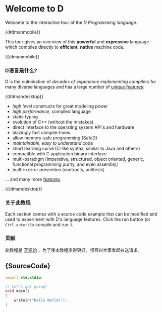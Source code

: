 # Welcome to D

Welcome to the interactive tour of the *D Programming language*.

{{#dmanmobile}}

This tour gives an overview of this __powerful__ and __expressive__
language which compiles directly to __efficient__, __native__ machine code.

{{/dmanmobile}}

### D语言是什么?

D is the culmination of _decades of experience implementing compilers_
for many diverse languages and has a large number of
[unique features](http://dlang.org/overview.html):

{{#dmandesktop}}

- _high level_ constructs for great modeling power
- _high performance_, compiled language
- static typing
- evolution of C++ (without the mistakes)
- direct interface to the operating system API's and hardware
- blazingly fast compile-times
- allow memory-safe programming (SafeD)
- _maintainable_, _easy to understand_ code
- short learning curve (C-like syntax, similar to Java and others)
- compatible with C application binary interface
- multi-paradigm (imperative, structured, object oriented, generic, functional programming purity, and even assembly)
- built-in error prevention (contracts, unittests)

... and many more [features](http://dlang.org/overview.html).

{{/dmandesktop}}

### 关于此教程

Each section comes with a source code example that can be modified and used
to experiment with D's language features.
Click the run button (or `Ctrl-enter`) to compile and run it.

### 贡献

此教程是 [开源的](https://github.com/stonemaster/dlang-tour)；
为了使本教程变得更好，很高兴大家发起拉送请求。

## {SourceCode}

```d
import std.stdio;

// Let's get going!
void main()
{
    writeln("Hello World!");
}
```
